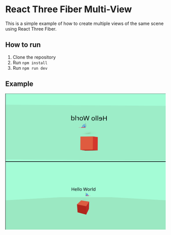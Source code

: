 # React Three Fiber Multi-View
This is a simple example of how to create multiple views of the same scene using React Three Fiber.

## How to run
1. Clone the repository
2. Run `npm install`
3. Run `npm run dev`

## Example
![multi-view](/public/multi-view.png "react-three-fiber-multi-view")
